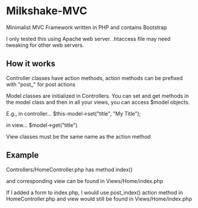 # Milkshake-MVC
Minimalist MVC Framework written in PHP and contains Bootstrap

I only tested this using Apache web server.  .htaccess file may need tweaking for other web servers.

How it works
---

Controller classes have action methods, action methods can be prefixed with "post_" for post actions

Model classes are initialized in Controllers.  You can set and get methods in the model class and then in all your views, you can access $model objects.  

E.g., in controller... $this-model->set("title", "My Title");

in view...  <html>$model->get("title")</html>

View classes must be the same name as the action method

Example
---

Controllers/HomeController.php has method index()

and corresponding view can be found in Views/Home/index.php

If I added a form to index.php, I would use post_index() action method in HomeController.php and view would still be found
in Views/Home/index.php